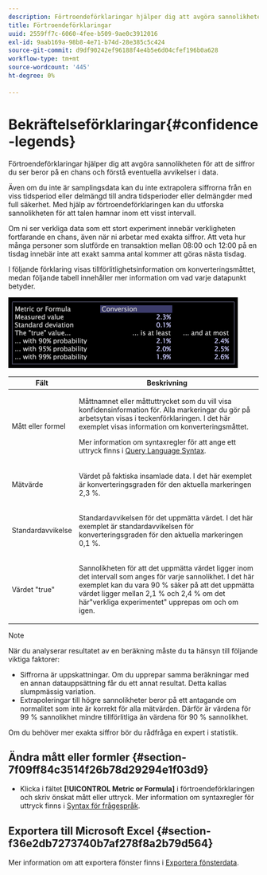 ```yaml
---
description: Förtroendeförklaringar hjälper dig att avgöra sannolikheten för att de siffror du ser beror på en chans och förstå eventuella avvikelser i data.
title: Förtroendeförklaringar
uuid: 2559ff7c-6060-4fee-b509-9ae0c3912016
exl-id: 9aab169a-98b8-4e71-b74d-28e385c5c424
source-git-commit: d9df90242ef96188f4e4b5e6d04cfef196b0a628
workflow-type: tm+mt
source-wordcount: '445'
ht-degree: 0%

---
```


# Bekräftelseförklaringar{#confidence-legends}

Förtroendeförklaringar hjälper dig att avgöra sannolikheten för att de siffror du ser beror på en chans och förstå eventuella avvikelser i data.

Även om du inte är samplingsdata kan du inte extrapolera siffrorna från en viss tidsperiod eller delmängd till andra tidsperioder eller delmängder med full säkerhet. Med hjälp av förtroendeförklaringen kan du utforska sannolikheten för att talen hamnar inom ett visst intervall.

Om ni ser verkliga data som ett stort experiment innebär verkligheten fortfarande en chans, även när ni arbetar med exakta siffror. Att veta hur många personer som slutförde en transaktion mellan 08:00 och 12:00 på en tisdag innebär inte att exakt samma antal kommer att göras nästa tisdag.

I följande förklaring visas tillförlitlighetsinformation om konverteringsmåttet, medan följande tabell innehåller mer information om vad varje datapunkt betyder.

![](assets/lgd_ConfidenceLegend.png)

<table id="table_387F22C7EF4E4DE9AD810D3D9204676F"> 
 <thead> 
  <tr> 
   <th colname="col1" class="entry"> Fält </th> 
   <th colname="col2" class="entry"> Beskrivning </th> 
  </tr> 
 </thead>
 <tbody> 
  <tr> 
   <td colname="col1"> <p>Mått eller formel </p> </td> 
   <td colname="col2"> <p>Måttnamnet eller måttuttrycket som du vill visa konfidensinformation för. Alla markeringar du gör på arbetsytan visas i teckenförklaringen. I det här exemplet visas information om konverteringsmåttet. </p> <p>Mer information om syntaxregler för att ange ett uttryck finns i <a href="../../../../home/c-get-started/c-qry-lang-syntx/c-qry-lang-syntx.md#concept-15d1d3f5164a47d49468c5acb7299d9f"> Query Language Syntax</a>. </p> </td> 
  </tr> 
  <tr> 
   <td colname="col1"> <p>Mätvärde </p> </td> 
   <td colname="col2"> <p>Värdet på faktiska insamlade data. I det här exemplet är konverteringsgraden för den aktuella markeringen 2,3 %. </p> </td> 
  </tr> 
  <tr> 
   <td colname="col1"> <p>Standardavvikelse </p> </td> 
   <td colname="col2"> <p>Standardavvikelsen för det uppmätta värdet. I det här exemplet är standardavvikelsen för konverteringsgraden för den aktuella markeringen 0,1 %. </p> </td> 
  </tr> 
  <tr> 
   <td colname="col1"> <p>Värdet "true" </p> </td> 
   <td colname="col2"> <p>Sannolikheten för att det uppmätta värdet ligger inom det intervall som anges för varje sannolikhet. I det här exemplet kan du vara 90 % säker på att det uppmätta värdet ligger mellan 2,1 % och 2,4 % om det här"verkliga experimentet" upprepas om och om igen. </p> </td> 
  </tr> 
 </tbody> 
</table>

>[!NOTE]
>
>När du analyserar resultatet av en beräkning måste du ta hänsyn till följande viktiga faktorer:
>* Siffrorna är uppskattningar. Om du upprepar samma beräkningar med en annan datauppsättning får du ett annat resultat. Detta kallas slumpmässig variation.
>* Extrapoleringar till högre sannolikheter beror på ett antagande om normalitet som inte är korrekt för alla mätvärden. Därför är värdena för 99 % sannolikhet mindre tillförlitliga än värdena för 90 % sannolikhet.

>
>
Om du behöver mer exakta siffror bör du rådfråga en expert i statistik.

## Ändra mått eller formler {#section-7f09ff84c3514f26b78d29294e1f03d9}

* Klicka i fältet **[!UICONTROL Metric or Formula]** i förtroendeförklaringen och skriv önskat mått eller uttryck. Mer information om syntaxregler för uttryck finns i [Syntax för frågespråk](../../../../home/c-get-started/c-qry-lang-syntx/c-qry-lang-syntx.md#concept-15d1d3f5164a47d49468c5acb7299d9f).

## Exportera till Microsoft Excel {#section-f36e2db7273740b7af278f8a2b79d564}

Mer information om att exportera fönster finns i [Exportera fönsterdata](../../../../home/c-get-started/c-wk-win-wksp/c-exp-win-data.md#concept-8df61d64ed434cc5a499023c44197349).
